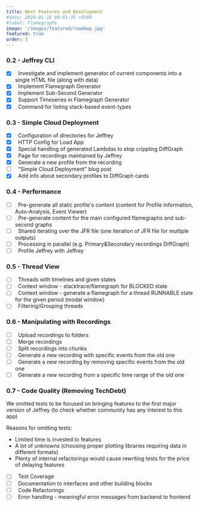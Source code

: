 ```yaml
---
title: Next Features and Development
#date: 2024-01-16 08:01:35 +0300
#label: Flamegraphs
image: '/images/featured/roadmap.jpg'
featured: true
order: 3
---
```


### 0.2 - Jeffrey CLI

- [x] &nbsp; Investigate and implement generator of current components into a single HTML file (along with data)
- [x] &nbsp; Implement Flamegraph Generator
- [x] &nbsp; Implement Sub-Second Generator
- [x] &nbsp; Support Timeseries in Flamegraph Generator 
- [x] &nbsp; Command for listing stack-based event-types

### 0.3 - Simple Cloud Deployment

- [x] &nbsp; Configuration of directories for Jeffrey 
- [x] &nbsp; HTTP Config for Load App
- [x] &nbsp; Special handling of generated Lambdas to stop crippling DiffGraph
- [x] &nbsp; Page for recordings maintained by Jeffrey
- [x] &nbsp; Generate a new profile from the recording
- [ ] &nbsp; "Simple Cloud Deployment" blog post
- [x] &nbsp; Add info about secondary profiles to DiffGraph cards

### 0.4 - Performance

- [ ] &nbsp; Pre-generate all static profile's content (content for Profile Information, Auto-Analysis, Event Viewer)
- [ ] &nbsp; Pre-generate content for the main configured flamegraphs and sub-second graphs
- [ ] &nbsp; Shared iterating over the JFR file (one iteration of JFR file for multiple outputs)
- [ ] &nbsp; Processing in parallel (e.g. Primary&Secondary recordings DiffGraph)
- [ ] &nbsp; Profile Jeffrey with Jeffrey

### 0.5 - Thread View

- [ ] &nbsp; Threads with timelines and given states
- [ ] &nbsp; Context window - stacktrace/flamegraph for BLOCKED state 
- [ ] &nbsp; Context window - generate a flamegraph for a thread RUNNABLE state for the given period (modal window)
- [ ] &nbsp; Filtering/Grouping threads

### 0.6 - Manipulating with Recordings

- [ ] &nbsp; Upload recordings to folders
- [ ] &nbsp; Merge recordings
- [ ] &nbsp; Split recordings into chunks
- [ ] &nbsp; Generate a new recording with specific events from the old one
- [ ] &nbsp; Generate a new recording by removing specific events from the old one
- [ ] &nbsp; Generate a new recording from a specific time range of the old one

### 0.7 - Code Quality (Removing TechDebt)

We omitted tests to be focused on bringing features to the first major version of Jeffrey (to check whether community has any interest to this app)

Reasons for omitting tests:

- Limited time is invested to features
- A lot of unknowns (choosing proper plotting libraries requiring data in different formats)
- Plenty of internal refactorings would cause rewriting tests for the price of delaying features

- [ ] &nbsp; Test Coverage
- [ ] &nbsp; Documentation to interfaces and other building blocks
- [ ] &nbsp; Code Refactorings
- [ ] &nbsp; Error handling - meaningful error messages from backend to frontend
